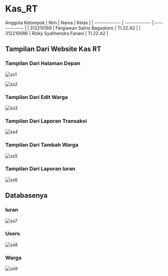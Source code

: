 # Kas_RT

Anggota Kelompok
| Nim  | Nama | Kelas | 
| ------------- | ------------- | ------------- |
| 312210169 | Fergiawan Satrio Bagaskoro | TI.22.A2  |
| 312210686 | Rizky Syahhendra Fanani | TI.22.A2  |


## Tampilan Dari Website Kas RT

### Tampilan Dari Halaman Depan
![ss1](https://github.com/FsBagaskorooooo/Kas_RT/assets/130354090/d00c3d79-18c5-4592-b878-719c51257cf3)

![ss2](https://github.com/FsBagaskorooooo/Kas_RT/assets/130354090/cde278cc-2ee7-4ff6-a0ef-738eae91aed9)

### Tampilan Dari Edit Warga
![ss3](https://github.com/FsBagaskorooooo/Kas_RT/assets/130354090/62b5e4a1-393f-4e8f-9035-405d6de0cb28)

### Tampilan Dari Laporan Transaksi
![ss4](https://github.com/FsBagaskorooooo/Kas_RT/assets/130354090/15683133-24cf-4867-9441-09e76db4cd78)

### Tampilan Dari Tambah Warga
![ss5](https://github.com/FsBagaskorooooo/Kas_RT/assets/130354090/de648578-c49a-45b5-859c-2ec22cc3df5a)

### Tampilan Dari Laporan Iuran
![ss6](https://github.com/FsBagaskorooooo/Kas_RT/assets/130354090/395e71ed-fb4d-47ec-b0f1-a3129cbb86df)

## Databasenya

### Iuran
![ss7](https://github.com/FsBagaskorooooo/Kas_RT/assets/130354090/bec3999b-ee47-405e-b4eb-ef25dba69fa2)

### Users
![ss8](https://github.com/FsBagaskorooooo/Kas_RT/assets/130354090/3eed6c76-b480-436f-b3b5-fb80752015f9)

### Warga
![ss9](https://github.com/FsBagaskorooooo/Kas_RT/assets/130354090/8ad8f563-0ad6-4772-afa9-0c9b437e82fe)









